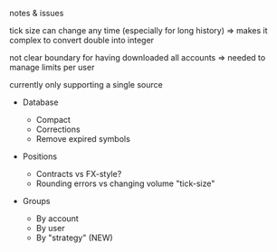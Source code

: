 notes & issues

tick size can change any time (especially for long history) => makes it complex to convert double into integer

not clear boundary for having downloaded all accounts => needed to manage limits per user

currently only supporting a single source


* Database

  * Compact
  * Corrections
  * Remove expired symbols

* Positions

  * Contracts vs FX-style?
  * Rounding errors vs changing volume "tick-size"

* Groups

  * By account
  * By user
  * By "strategy" (NEW)
